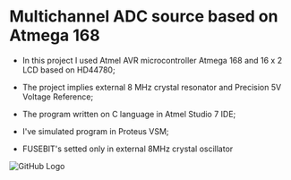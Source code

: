 # Multichannel ADC source based on Atmega 168

* In this project I used Atmel AVR microcontroller Atmega 168 and
16 x 2 LCD based on HD44780;

* The project implies external 8 MHz crystal resonator and Precision 5V Voltage Reference;

* The program written on C language in Atmel Studio 7 IDE;

* I've simulated program in Proteus VSM; 

* FUSEBIT's setted only in external 8MHz crystal oscillator

![GitHub Logo](https://habrastorage.org/web/359/13b/db5/35913bdb599249b1ae3416ca333a4df0.png)



